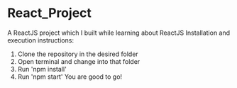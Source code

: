 # React_Project
A ReactJS project which I built while learning about ReactJS 
Installation and execution instructions:
  1. Clone the repository in the desired folder
  2. Open terminal and change into that folder
  3. Run 'npm install'
  4. Run 'npm start'
You are good to go!
